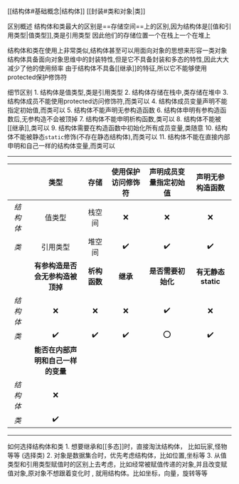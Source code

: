 [[结构体#基础概念|结构体]]
[[封装#类和对象|类]]


区别概述
   结构体和类最大的区别是==存储空间==上的区别,因为结构体是[[值和引用类型|值类型]],类是引用类型
   因此他们的存储位置一个在栈上一个在堆上

结构体和类在使用上非常类似,结构体甚至可以用面向对象的思想来形容一类对象
结构体具备面向对象思维中的封装特性,但是它不具备封装和多态的特性,因此大大减少了他的使用频率
由于结构体不具备[[继承]]的特征,所以它不能够使用protected保护修饰符

细节区别
	1. 结构体是值类型,类是引用类型
	2. 结构体存储在栈中,类存储在堆中
	3. 结构体成员不能使用protected访问修饰符,而类可以
	4. 结构体成员变量声明不能指定初始值,而类可以
	5. 结构体不能声明无参构造函数
	6. 结构体申明有参构造函数后,无参构造不会被顶掉
	7. 结构体不能申明析构函数,类可以
	8. 结构体不能被[[继承]],类可以
	9. 结构体需要在构造函数中初始化所有成员变量,类随意
	10. 结构体不能被静态`static`修饰(不存在静态结构体),而类可以
	11. 结构体不能在直接内部申明和自己一样的结构体变量,而类可以

---

|       |       **类型**        |    存储    | 使用保护访问修饰符 | 声明成员变量指定初始值 |    声明无参构造函数    |
| :---: | :-----------------: | :------: | :-------: | :---------: | :------------: |
| *结构体* |         值类型         |   栈空间    |     ❌     |      ❌      |       ❌        |
|  *类*  |        引用类型         |   堆空间    |    ✔️     |     ✔️      |       ✔️       |
|       | **有参构造是否会无参构造被顶掉**  | **析构函数** |  **继承**   | **是否需要初始化** | **有无静态static** |
| *结构体* |          ❌          |    ❌     |     ❌     |     ✔️      |       ❌        |
|  *类*  |         ✔️          |    ✔️    |    ✔️     |      ⭕      |       ✔️       |
|       | **能否在内部声明和自己一样的变量** |          |           |             |                |
| *结构体* |          ❌          |          |           |             |                |
|  *类*  |         ✔️          |          |           |             |                |

---
如何选择结构体和类
	1. 想要继承和[[多态]]时，直接淘汰结构体， 比如玩家,怪物等等 (选择类)
	2. 对象是数据集合时，优先考虑结构体，比如位置,坐标等
	3. 从值类型和引用类型赋值时的区别上去考虑，比如经常被赋值传递的对象,并且改变赋值对象,原对象不想跟着变化时 , 就用结构体。比如坐标，向量，旋转等等

